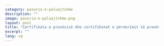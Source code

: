 ```yaml
---
category: pasuria-e-paluajtshme
description: ""
image: pasuria-e-paluajtshme.png
layout: post
title: "Certifikata e pronësisë dhe certifikatat e përdorimit të pronësisë"
excerpt: ""
lang: sq
---
```

